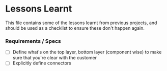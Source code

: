 # Lessons Learnt
This file contains some of the lessons learnt from previous projects, and should be used as a checklist to ensure these don't happen again.

### Requirements / Specs ###

- [ ] Define what's on the top layer, bottom layer (component wise) to make sure that you're clear with the customer
- [ ] Explicitly define connectors
